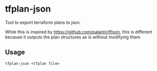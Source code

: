 # tfplan-json

Tool to export terraform plans to json.

While this is inspired by https://github.com/palantir/tfjson, this is different because it outputs the plan structures as is without modifying them.

## Usage

`tfplan-json <tfplan file>`
